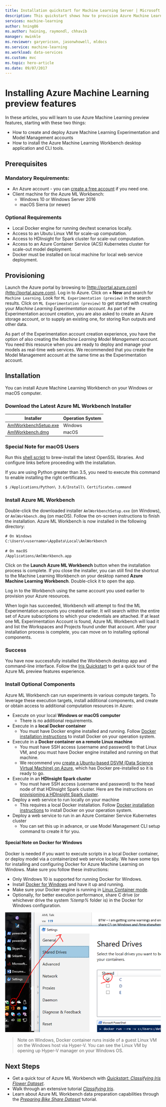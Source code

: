 ```yaml
---
title: Installation quickstart for Machine Learning Server | Microsoft Docs
description: This quickstart shows how to provision Azure Machine Learning resources, and how to install Azure Machine Learning Workbench
services: machine-learning
author: hning86
ms.author: haining, raymondl, chhavib
manager: mwinkle
ms.reviewer: garyericson, jasonwhowell, mldocs
ms.service: machine-learning
ms.workload: data-services
ms.custom: mvc
ms.topic: hero-article
ms.date: 09/07/2017
---
```


# Installing Azure Machine Learning preview features

In these articles, you will learn to use Azure Machine Learning preview features, starting with these two things:
- How to create and deploy Azure Machine Learning Experimentation and Model Management accounts
- How to install the Azure Machine Learning Workbench desktop application and CLI tools.


## Prerequisites
### Mandatory Requirements:
* An Azure account - you can [create a free account](https://azure.microsoft.com/free/?WT.mc_id=A261C142F) if you need one.
* Client machine for the Azure ML Workbench:
    * Windows 10 or Windows Server 2016
    * macOS Sierra (or newer)

### Optional Requirements
* Local Docker engine for running dev/test scenarios locally.
* Access to an Ubutu Linux VM for scale-up computation.
* Access to HDInsight for Spark cluster for scale-out computation.
* Access to an Azure Container Service (ACS) Kubernetes cluster for scale-out model deployment.
* Docker must be installed on local machine for local web service deployment.




## Provisioning
Launch the Azure portal by browsing to [http://portal.azure.com](http://portal.azure.com). Log in to Azure. Click on **+ New** and search for `Machine Learning`. Look for `ML Experimentation (preview)` in the search results. Click on `ML Experimentation (preview)` to get started with creating your _Machine Learning Experimentation account_. As part of the Experimentation account creation, you are also asked to create an Azure storage account, or to supply an existing one, for storing Run outputs and other data.

As part of the Experimentation account creation experience, you have the option of also creating the _Machine Learning Model Management account_. You need this resource when you are ready to deploy and manage your models as real-time web services. We recommended that you create the Model Management account at the same time as the Experimentation account.

<!--
>NOTE: Some note about pricing associated for public preview should go in here.
-->

## Installation
You can install Azure Machine Learning Workbench on your Windows or macOS computer.

### Download the Latest Azure ML Workbench Installer

| Installer | Operation System  
| ------- | ------- 
| [AmlWorkbenchSetup.exe](https://vienna.blob.core.windows.net/windows/AmlWorkbenchSetup.exe) | Windows 
| [AmlWorkbench.dmg](https://vienna.blob.core.windows.net/osx/AmlWorkbench.dmg) | macOS

### Special Note for macOS Users
Run this [shell script](scripts/quick-start-installation/install_openssl.sh) to brew-install the latest OpenSSL libraries. And configure links before proceeding with the installation.

If you are using Python greater than 3.5, you need to execute this command to enable installing the right certificates.
```bash
$ /Applications/Python\ 3.6/Install\ Certificates.command
```

### Install Azure ML Workbench
Double-click the downloaded installer `AmlWorkbenchSetup.exe` (on Windows), or `AmlWorkbench.dmg` (on macOS). Follow the on-screen instructions to finish the installation. Azure ML Workbench is now installed in the following directory:
```
# On Windows
C:\Users\<username>\AppData\Local\AmlWorkbench

# On macOS
/Applications/AmlWorkbench.app
 ```

Click on the **Launch Azure ML Workbench** button when the installation process is complete. If you close the installer, you can still find the shortcut to the Machine Learning Workbench on your desktop named **Azure Machine Learning Workbench**. Double-click it to open the app. 

Log in to the Workbench using the same account you used earlier to provision your Azure resources. 

When login has succeeded, Workbench will attempt to find the ML Experimentation accounts you created earlier. It will search within the entire set of Azure subscriptions to which your credentials are attached. If at least one ML Experimentation Account is found, Azure ML Workbench will load it and list the Workspaces and Projects found under that account. After your installation process is complete, you can move on to installing optional components.

### Success
You have now successfully installed the Workbench desktop app and command-line interface. Follow the [Iris Quickstart](quick-start-iris.md) to get a quick tour of the Azure ML preview features experience.

### Install Optional Components
Azure ML Workbench can run experiments in various compute targets. To leverage these execution targets, install additional components, and create or obtain access to additional computation resources in Azure:
* Execute on your local **Windows or macOS computer**
    * There is no additional requirements.
* Execute in a **local Docker container**
    * You must have Docker engine installed and running. Follow [Docker installation instructions](https://docs.docker.com/engine/installation/) to install Docker on your operation system.
* Execute in a **Docker container on a remote Linux machine**
    * You must have SSH access (username and password) to that Linux VM, and you must have Docker engine installed and running on that machine.
    * We recommend you [create a Ubuntu-based DSVM (Data Science Virtual Machine) on Azure](https://docs.microsoft.com/en-us/azure/machine-learning/machine-learning-data-science-dsvm-ubuntu-intro), which has Docker pre-installed so it is ready to go.
* Execute in an **HDInsight Spark cluster**
    * You must have SSH access (username and password) to the head node of that HDInsight Spark cluster. Here are the instructions on [provisioning a HDInsight Spark cluster](https://docs.microsoft.com/en-us/azure/hdinsight/hdinsight-apache-spark-jupyter-spark-sql).
* Deploy a web service to run locally on your machine
    * This requires a local Docker installation. Follow [Docker installation instructions](https://docs.docker.com/engine/installation/) to install Docker on your operation system.
* Deploy a web service to run in an Azure Container Service Kubernetes cluster
    * You can set this up in advance, or use Model Management CLI setup command to create it for you.

#### Special Note on Docker for Windows 
Docker is needed if you want to execute scripts in a local Docker container, or deploy model via a containerized web service locally. We have some tips for installing and configuring Docker for Azure Machine Learning on Windows.  Make sure you follow these instructions:
- Only Windows 10 is supported for running Docker for Windows.
- Install [Docker for Windows](https://docs.docker.com/docker-for-windows/install/) and have it up and running.
- Make sure your Docker engine is running in [Linux Container mode](https://docs.docker.com/docker-for-windows/#switch-between-windows-and-linux-containers).
- Optionally, for better execution performance, share C drive (or whichever drive the system _%temp%_ folder is) in the Docker for Windows configuration.
 
![Share C drive](media/quick-start-installation/share_c.png)

>Note on Windows, Docker container runs inside of a guest Linux VM on the Windows host via Hyper-V. You can see the Linux VM by opening up Hyper-V manager on your Windows OS.


## Next Steps
- Get a quick tour of Azure ML Workbench with [_Quickstart: Classifying Iris Flower Dataset_](quick-start-iris.md).
- Walk through an extensive tutorial [_Classifying Iris_](tutorial-classifying-iris-part-1.md).
- Learn about Azure ML Workbench data preparation capabilities through the [_Preparing Bike Share Dataset_](tutorial-bikeshare-dataprep.md) tutorial.

